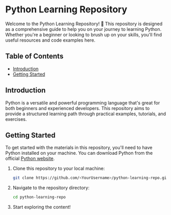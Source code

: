# Python Learning Repository

Welcome to the Python Learning Repository! 🎉 This repository is designed as a comprehensive guide to help you on your journey to learning Python. Whether you're a beginner or looking to brush up on your skills, you'll find useful resources and code examples here.

## Table of Contents
- [Introduction](#introduction)
- [Getting Started](#getting-started)

## Introduction

Python is a versatile and powerful programming language that's great for both beginners and experienced developers. This repository aims to provide a structured learning path through practical examples, tutorials, and exercises.

## Getting Started

To get started with the materials in this repository, you'll need to have Python installed on your machine. You can download Python from the official [Python website](https://www.python.org/).

1. Clone this repository to your local machine:

    ```sh
    git clone https://github.com/<YourUsername>/python-learning-repo.git
    ```

2. Navigate to the repository directory:

    ```sh
    cd python-learning-repo
    ```

3. Start exploring the content!

